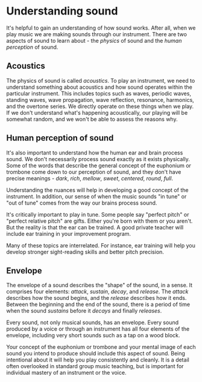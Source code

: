 # Understanding sound 

It's helpful to gain an understanding of how sound works. After all, when we play music we are making sounds through our instrument. There are two aspects of sound to learn about - the _physics_ of sound and the _human perception_ of sound. 

## Acoustics

The physics of sound is called _acoustics_. To play an instrument, we need to understand something about acoustics and how sound operates within the particular instrument. This includes topics such as waves, periodic waves, standing waves, wave propagation, wave reflection, resonance, harmonics, and the overtone series. We directly operate on these things when we play. If we don't understand what's happening acoustically, our playing will be somewhat random, and we won't be able to assess the reasons why. 

## Human perception of sound

It's also important to understand how the human ear and brain process sound. We don't necessarily process sound exactly as it exists physically. Some of the words that describe the general concept of the euphonium or trombone come down to our perception of sound, and they don't have precise meanings - _dark_, _rich_, _mellow_, _sweet_, _centered_, _round_, _full_. 

Understanding the nuances will help in developing a good concept of the instrument. 
In addition, our sense of when the music sounds "in tune" or "out of tune" comes from the way our brains process sound. 

It's critically important to play in tune. Some people say "perfect pitch" or "perfect relative pitch" are gifts. Either you're born with them or you aren't. But the reality is that the ear can be trained. A good private teacher will include ear training in your improvement program. 

Many of these topics are interrelated. For instance, ear training will help you develop stronger sight-reading skills and better pitch precision. 

## Envelope

The envelope of a sound describes the "shape" of the sound, in a sense. It comprises four elements: _attack_, _sustain_, _decay_, and _release_. The _attack_ describes how the sound begins, and the _release_ describes how it ends. Between the beginning and the end of the sound, there is a period of time when the sound _sustains_ before it _decays_ and finally _releases_.

Every sound, not only musical sounds, has an envelope. Every sound produced by a voice or through an instrument has all four elements of the envelope, including very short sounds such as a tap on a wood block. 

Your concept of the euphonium or trombone and your mental image of each sound you intend to produce should include this aspect of sound. Being intentional about it will help you play consistently and cleanly. It is a detail often overlooked in standard group music teaching, but is important for individual mastery of an instrument or the voice.

